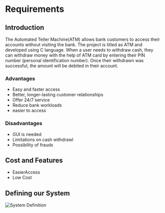 # Requirements

 ## Introduction
 The Automated Teller Machine(ATM) allows bank customers to access their accounts without visiting the bank. The project is titled as ATM  and developed using C language.
 When a user needs to withdraw cash, they can withdraw money with the help of ATM card by  entering their PIN number (personal identification number). Once their withdrawn was successful, the amount will be debited in their account.

### Advantages
-   Easy and faster access 
-   Better, longer-lasting customer relationships
-   Offer 24/7 service
-   Reduce bank workloads
-   easier to access
 
 ### Disadvantages
-   GUI is needed
-   Limitations on cash withdrawl
-   Possibility of frauds
 
## Cost and Features
-   EasierAccess
-   Low Cost

## Defining our System
![System Definition]()
